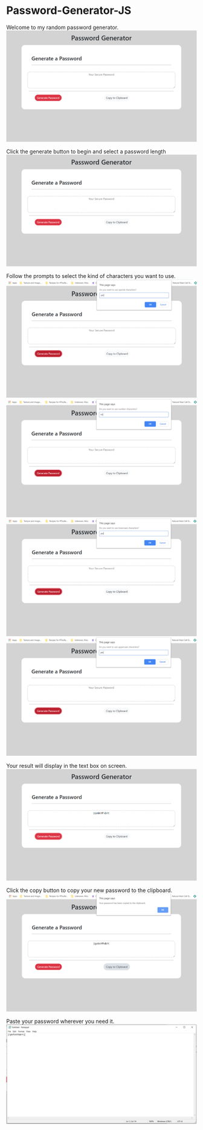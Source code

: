 # Password-Generator-JS

Welcome to my random password generator.
![Password Generator](https://github.com/Ctucker9233/Password-Generator-JS/blob/master/images/password%20generator.PNG)

Click the generate button to begin and select a password length
![Password Length](https://github.com/Ctucker9233/Password-Generator-JS/blob/master/images/password%20generator.PNG)

Follow the prompts to select the kind of characters you want to use.
![Special Characters](https://github.com/Ctucker9233/Password-Generator-JS/blob/master/images/special%20characters.PNG)
![Number Characters](https://github.com/Ctucker9233/Password-Generator-JS/blob/master/images/number%20characters.PNG)
![Lowercase Characters](https://github.com/Ctucker9233/Password-Generator-JS/blob/master/images/lowercase%20characters.PNG)
![Uppercase Characters](https://github.com/Ctucker9233/Password-Generator-JS/blob/master/images/uppercase%20characters.PNG)

Your result will display in the text box on screen.
![Password](https://github.com/Ctucker9233/Password-Generator-JS/blob/master/images/password.PNG)

Click the copy button to copy your new password to the clipboard.
![Copy](https://github.com/Ctucker9233/Password-Generator-JS/blob/master/images/copy.PNG)

Paste your password wherever you need it.
![Copy](https://github.com/Ctucker9233/Password-Generator-JS/blob/master/images/result.PNG)
